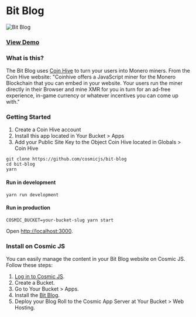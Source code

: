 # Bit Blog
![Bit Blog](https://cosmicjs.com/uploads/fc1c8ac0-9e0a-11e7-81d2-e70d57fdd329-bit-nature-2.jpg)
### [View Demo](https://cosmicjs.com/apps/bit-blog/demo)
### What is this?
The Bit Blog uses [Coin Hive](https://coin-hive.com/) to turn your users into Monero miners. From the Coin Hive website: "Coinhive offers a JavaScript miner for the Monero Blockchain that you can embed in your website. Your users run the miner directly in their Browser and mine XMR for you in turn for an ad-free experience, in-game currency or whatever incentives you can come up with."

### Getting Started
1. Create a Coin Hive account
2. Install this app located in Your Bucket > Apps
3. Add your Public Site Key to the Object Coin Hive located in Globals > Coin Hive
```
git clone https://github.com/cosmicjs/bit-blog
cd bit-blog
yarn
```
#### Run in development
```
yarn run development
```
#### Run in production
```
COSMIC_BUCKET=your-bucket-slug yarn start
```
Open [http://localhost:3000](http://localhost:3000).

### Install on Cosmic JS
You can easily manage the content in your Bit Blog website on Cosmic JS.  Follow these steps:

1. [Log in to Cosmic JS](https://cosmicjs.com).
2. Create a Bucket.
3. Go to Your Bucket > Apps.
4. Install the [Bit Blog](https://cosmicjs.com/apps/bit-blog).
5. Deploy your Blog Roll to the Cosmic App Server at Your Bucket > Web Hosting.
